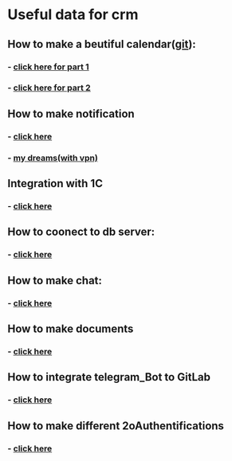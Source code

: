# Useful data for crm

## How to make a beutiful calendar([git](https://github.com/huiwenhw/django-calendar)):
### - [click here for part 1](https://www.huiwenteo.com/normal/2018/07/24/django-calendar.html)
### - [click here for part 2](https://www.huiwenteo.com/normal/2018/07/29/django-calendar-ii.html)

## How to make notification
### - [click here](https://github.com/idlesign/django-sitemessage)
### - [my dreams(with vpn)](https://www.digitalocean.com/community/tutorials/how-to-send-web-push-notifications-from-django-applications)

## Integration with 1C
### - [click here](https://habr.com/ru/sandbox/148354/)

## How to coonect to db server:
### - [click here](https://www.8host.com/blog/kak-ispolzovat-postgresql-v-prilozhenii-django/)

## How to make chat:
### - [click here](https://www.geeksforgeeks.org/realtime-chat-app-using-django/)

## How to make documents
### - [click here](https://simpleisbetterthancomplex.com/tutorial/2016/08/01/how-to-upload-files-with-django.html)

## How to integrate telegram_Bot to GitLab
### - [click here](https://docs.struchkov.dev/gitlab-notification/ru/latest/#key-features)

## How to make different 2oAuthentifications
### - [click here](https://habr.com/ru/companies/otus/articles/855086/)
